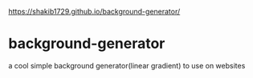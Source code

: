 https://shakib1729.github.io/background-generator/

# background-generator

a cool simple background generator(linear gradient) to use on websites
